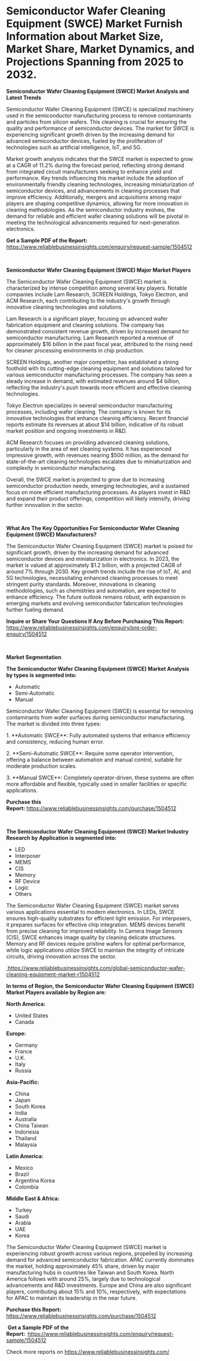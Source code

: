 <p><h1>Semiconductor Wafer Cleaning Equipment (SWCE) Market Furnish Information about Market Size, Market Share, Market Dynamics, and Projections Spanning from 2025 to 2032.</h1></p><p><strong>Semiconductor Wafer Cleaning Equipment (SWCE) Market Analysis and Latest Trends</strong></p>
<p><p>Semiconductor Wafer Cleaning Equipment (SWCE) is specialized machinery used in the semiconductor manufacturing process to remove contaminants and particles from silicon wafers. This cleaning is crucial for ensuring the quality and performance of semiconductor devices. The market for SWCE is experiencing significant growth driven by the increasing demand for advanced semiconductor devices, fueled by the proliferation of technologies such as artificial intelligence, IoT, and 5G.</p><p>Market growth analysis indicates that the SWCE market is expected to grow at a CAGR of 11.2% during the forecast period, reflecting strong demand from integrated circuit manufacturers seeking to enhance yield and performance. Key trends influencing this market include the adoption of environmentally friendly cleaning technologies, increasing miniaturization of semiconductor devices, and advancements in cleaning processes that improve efficiency. Additionally, mergers and acquisitions among major players are shaping competitive dynamics, allowing for more innovation in cleaning methodologies. As the semiconductor industry evolves, the demand for reliable and efficient wafer cleaning solutions will be pivotal in meeting the technological advancements required for next-generation electronics.</p></p>
<p><strong>Get a Sample PDF of the Report:&nbsp;</strong> <a href="https://www.reliablebusinessinsights.com/enquiry/request-sample/1504512?utm_campaign=3349&utm_medium=2&utm_source=Github&utm_content=ia&utm_term=23032025&utm_id=semiconductor-wafer-cleaning-equipment-swce">https://www.reliablebusinessinsights.com/enquiry/request-sample/1504512</a></p>
<p>&nbsp;</p>
<p><strong>Semiconductor Wafer Cleaning Equipment (SWCE) Major Market Players</strong></p>
<p><p>The Semiconductor Wafer Cleaning Equipment (SWCE) market is characterized by intense competition among several key players. Notable companies include Lam Research, SCREEN Holdings, Tokyo Electron, and ACM Research, each contributing to the industry's growth through innovative cleaning technologies and solutions.</p><p>Lam Research is a significant player, focusing on advanced wafer fabrication equipment and cleaning solutions. The company has demonstrated consistent revenue growth, driven by increased demand for semiconductor manufacturing. Lam Research reported a revenue of approximately $16 billion in the past fiscal year, attributed to the rising need for cleaner processing environments in chip production.</p><p>SCREEN Holdings, another major competitor, has established a strong foothold with its cutting-edge cleaning equipment and solutions tailored for various semiconductor manufacturing processes. The company has seen a steady increase in demand, with estimated revenues around $4 billion, reflecting the industry's push towards more efficient and effective cleaning technologies.</p><p>Tokyo Electron specializes in several semiconductor manufacturing processes, including wafer cleaning. The company is known for its innovative technologies that enhance cleaning efficiency. Recent financial reports estimate its revenues at about $14 billion, indicative of its robust market position and ongoing investments in R&D.</p><p>ACM Research focuses on providing advanced cleaning solutions, particularly in the area of wet cleaning systems. It has experienced impressive growth, with revenues nearing $500 million, as the demand for state-of-the-art cleaning technologies escalates due to miniaturization and complexity in semiconductor manufacturing.</p><p>Overall, the SWCE market is projected to grow due to increasing semiconductor production needs, emerging technologies, and a sustained focus on more efficient manufacturing processes. As players invest in R&D and expand their product offerings, competition will likely intensify, driving further innovation in the sector.</p></p>
<p>&nbsp;</p>
<p><strong>What Are The Key Opportunities For Semiconductor Wafer Cleaning Equipment (SWCE) Manufacturers?</strong></p>
<p><p>The Semiconductor Wafer Cleaning Equipment (SWCE) market is poised for significant growth, driven by the increasing demand for advanced semiconductor devices and miniaturization in electronics. In 2023, the market is valued at approximately $1.2 billion, with a projected CAGR of around 7% through 2030. Key growth trends include the rise of IoT, AI, and 5G technologies, necessitating enhanced cleaning processes to meet stringent purity standards. Moreover, innovations in cleaning methodologies, such as chemistries and automation, are expected to enhance efficiency. The future outlook remains robust, with expansion in emerging markets and evolving semiconductor fabrication technologies further fueling demand.</p></p>
<p><strong>Inquire or Share Your Questions If Any Before Purchasing This Report:</strong> <a href="https://www.reliablebusinessinsights.com/enquiry/pre-order-enquiry/1504512?utm_campaign=3349&utm_medium=2&utm_source=Github&utm_content=ia&utm_term=23032025&utm_id=semiconductor-wafer-cleaning-equipment-swce">https://www.reliablebusinessinsights.com/enquiry/pre-order-enquiry/1504512</a></p>
<p>&nbsp;</p>
<p><strong>Market Segmentation</strong></p>
<p><strong>The Semiconductor Wafer Cleaning Equipment (SWCE) Market Analysis by types is segmented into:</strong></p>
<p><ul><li>Automatic</li><li>Semi-Automatic</li><li>Manual</li></ul></p>
<p><p>Semiconductor Wafer Cleaning Equipment (SWCE) is essential for removing contaminants from wafer surfaces during semiconductor manufacturing. The market is divided into three types: </p><p>1. **Automatic SWCE**: Fully automated systems that enhance efficiency and consistency, reducing human error.</p><p>2. **Semi-Automatic SWCE**: Require some operator intervention, offering a balance between automation and manual control, suitable for moderate production scales.</p><p>3. **Manual SWCE**: Completely operator-driven, these systems are often more affordable and flexible, typically used in smaller facilities or specific applications.</p></p>
<p><strong>Purchase this Report:&nbsp;</strong><a href="https://www.reliablebusinessinsights.com/purchase/1504512?utm_campaign=3349&utm_medium=2&utm_source=Github&utm_content=ia&utm_term=23032025&utm_id=semiconductor-wafer-cleaning-equipment-swce">https://www.reliablebusinessinsights.com/purchase/1504512</a></p>
<p>&nbsp;</p>
<p><strong>The Semiconductor Wafer Cleaning Equipment (SWCE) Market Industry Research by Application is segmented into:</strong></p>
<p><ul><li>LED</li><li>Interposer</li><li>MEMS</li><li>CIS</li><li>Memory</li><li>RF Device</li><li>Logic</li><li>Others</li></ul></p>
<p><p>The Semiconductor Wafer Cleaning Equipment (SWCE) market serves various applications essential to modern electronics. In LEDs, SWCE ensures high-quality substrates for efficient light emission. For interposers, it prepares surfaces for effective chip integration. MEMS devices benefit from precise cleaning for improved reliability. In Camera Image Sensors (CIS), SWCE enhances image quality by cleaning delicate structures. Memory and RF devices require pristine wafers for optimal performance, while logic applications utilize SWCE to maintain the integrity of intricate circuits, driving innovation across the sector.</p></p>
<p><a href="https://www.reliablebusinessinsights.com/global-semiconductor-wafer-cleaning-equipment-market-r1504512?utm_campaign=3349&utm_medium=2&utm_source=Github&utm_content=ia&utm_term=23032025&utm_id=semiconductor-wafer-cleaning-equipment-swce">&nbsp;https://www.reliablebusinessinsights.com/global-semiconductor-wafer-cleaning-equipment-market-r1504512</a></p>
<p><strong>In terms of Region, the Semiconductor Wafer Cleaning Equipment (SWCE) Market Players available by Region are:</strong></p>
<p>
    <p> <strong> North America: </strong>
        <ul>
            <li>United States</li>
            <li>Canada</li>
        </ul>
        </p> 
    <p> <strong> Europe: </strong>
        <ul>
            <li>Germany</li>
            <li>France</li>
            <li>U.K.</li>
            <li>Italy</li>
            <li>Russia</li>
        </ul>
        </p> 
    <p> <strong> Asia-Pacific: </strong>
        <ul>
            <li>China</li>
            <li>Japan</li>
            <li>South Korea</li>
            <li>India</li>
            <li>Australia</li>
            <li>China Taiwan</li>
            <li>Indonesia</li>
            <li>Thailand</li>
            <li>Malaysia</li>
        </ul>
        </p> 
    <p> <strong> Latin America: </strong>
        <ul>
            <li>Mexico</li>
            <li>Brazil</li>
            <li>Argentina Korea</li>
            <li>Colombia</li>
        </ul>
        </p> 
    <p> <strong> Middle East & Africa: </strong>
        <ul>
            <li>Turkey</li>
            <li>Saudi</li>
            <li>Arabia</li>
            <li>UAE</li>
            <li>Korea</li>
        </ul>
    </p>
    </p>
<p><p>The Semiconductor Wafer Cleaning Equipment (SWCE) market is experiencing robust growth across various regions, propelled by increasing demand for advanced semiconductor fabrication. APAC currently dominates the market, holding approximately 45% share, driven by major manufacturing hubs in countries like Taiwan and South Korea. North America follows with around 25%, largely due to technological advancements and R&D investments. Europe and China are also significant players, contributing about 15% and 10%, respectively, with expectations for APAC to maintain its leadership in the near future.</p></p>
<p><strong>Purchase this Report: </strong><a href="https://www.reliablebusinessinsights.com/purchase/1504512?utm_campaign=3349&utm_medium=2&utm_source=Github&utm_content=ia&utm_term=23032025&utm_id=semiconductor-wafer-cleaning-equipment-swce">https://www.reliablebusinessinsights.com/purchase/1504512</a></p>
<p>&nbsp;<strong>Get a Sample PDF of the Report:&nbsp;&nbsp;</strong><a href="https://www.reliablebusinessinsights.com/enquiry/request-sample/1504512?utm_campaign=3349&utm_medium=2&utm_source=Github&utm_content=ia&utm_term=23032025&utm_id=semiconductor-wafer-cleaning-equipment-swce">https://www.reliablebusinessinsights.com/enquiry/request-sample/1504512</a></p>
<p><strong></strong></p>
<p>Check more reports on <a href="https://www.reliablebusinessinsights.com/?utm_campaign=3349&utm_medium=2&utm_source=Github&utm_content=ia&utm_term=23032025&utm_id=semiconductor-wafer-cleaning-equipment-swce">https://www.reliablebusinessinsights.com/</a></p>